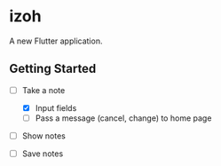 # izoh

A new Flutter application.

## Getting Started

- [ ] Take a note
  - [x] Input fields
  - [ ] Pass a message (cancel, change) to home page

- [ ] Show notes

- [ ] Save notes
